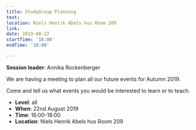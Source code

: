 ```yaml
---
title: StudyGroup Planning
text: 
location: Niels Henrik Abels hus Room 209
link: 
date: 2019-08-22
startTime: '16:00'
endTime: '18:00'

---
```


**Session leader**: Annika Rockenberger

We are having a meeting to plan all our future events for Autumn 2019.

Come and tell us what events you would be interested to learn or to teach.

- **Level**: all
- **When**: 22nd August 2019
- **Time**: 16:00-18:00
- **Location**:  Niels Henrik Abels hus Room 209
